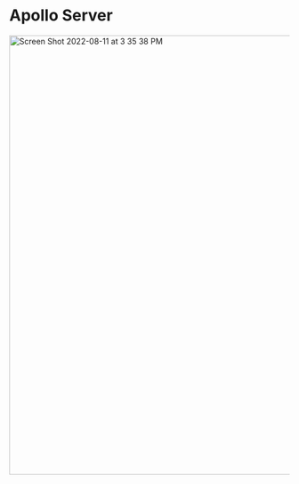 # Apollo Server
<img width="790" alt="Screen Shot 2022-08-11 at 3 35 38 PM" src="https://user-images.githubusercontent.com/69368392/184254042-497e2765-9b17-4e37-8a72-5df1a056cca9.png">

